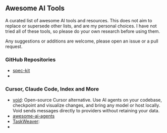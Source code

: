 ## Awesome AI Tools
A curated list of awesome AI tools and resources. This does not aim to replace or supersede other lists, and are my personal choices. I have not tried all of these tools, so please do your own research before using them.

Any suggestions or additions are welcome, please open an issue or a pull request.

### GitHub Repositories
- [spec-kit](https://github.com/github/spec-kit)
-

### Cursor, Claude Code, Index and More
- [void](https://github.com/voideditor/void): Open-source Cursor alternative. Use AI agents on your codebase, checkpoint and visualize changes, and bring any model or host locally. Void sends messages directly to providers without retaining your data.
- [awesome-ai-agents](https://github.com/e2b-dev/awesome-ai-agents)
- [TaskWeaver](https://github.com/microsoft/TaskWeaver):
- 
